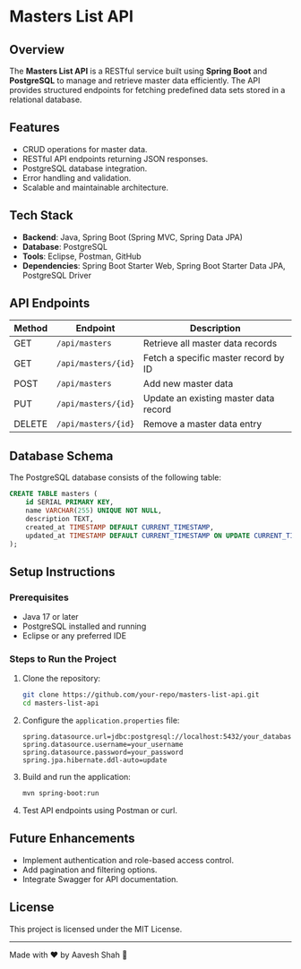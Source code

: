 # Masters List API

## Overview
The **Masters List API** is a RESTful service built using **Spring Boot** and **PostgreSQL** to manage and retrieve master data efficiently. The API provides structured endpoints for fetching predefined data sets stored in a relational database.

## Features
- CRUD operations for master data.
- RESTful API endpoints returning JSON responses.
- PostgreSQL database integration.
- Error handling and validation.
- Scalable and maintainable architecture.

## Tech Stack
- **Backend**: Java, Spring Boot (Spring MVC, Spring Data JPA)
- **Database**: PostgreSQL
- **Tools**: Eclipse, Postman, GitHub
- **Dependencies**: Spring Boot Starter Web, Spring Boot Starter Data JPA, PostgreSQL Driver

## API Endpoints
| Method | Endpoint | Description |
|--------|---------|-------------|
| GET | `/api/masters` | Retrieve all master data records |
| GET | `/api/masters/{id}` | Fetch a specific master record by ID |
| POST | `/api/masters` | Add new master data |
| PUT | `/api/masters/{id}` | Update an existing master data record |
| DELETE | `/api/masters/{id}` | Remove a master data entry |

## Database Schema
The PostgreSQL database consists of the following table:

```sql
CREATE TABLE masters (
    id SERIAL PRIMARY KEY,
    name VARCHAR(255) UNIQUE NOT NULL,
    description TEXT,
    created_at TIMESTAMP DEFAULT CURRENT_TIMESTAMP,
    updated_at TIMESTAMP DEFAULT CURRENT_TIMESTAMP ON UPDATE CURRENT_TIMESTAMP
);
```

## Setup Instructions
### Prerequisites
- Java 17 or later
- PostgreSQL installed and running
- Eclipse or any preferred IDE

### Steps to Run the Project
1. Clone the repository:
   ```sh
   git clone https://github.com/your-repo/masters-list-api.git
   cd masters-list-api
   ```
2. Configure the `application.properties` file:
   ```properties
   spring.datasource.url=jdbc:postgresql://localhost:5432/your_database
   spring.datasource.username=your_username
   spring.datasource.password=your_password
   spring.jpa.hibernate.ddl-auto=update
   ```
3. Build and run the application:
   ```sh
   mvn spring-boot:run
   ```
4. Test API endpoints using Postman or curl.

## Future Enhancements
- Implement authentication and role-based access control.
- Add pagination and filtering options.
- Integrate Swagger for API documentation.

## License
This project is licensed under the MIT License.

---
Made with ❤️ by Aavesh Shah 🚀
